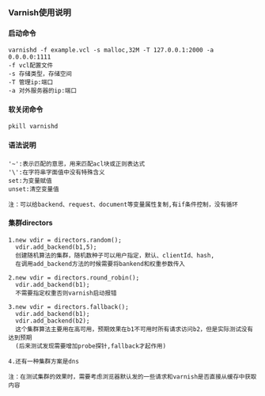 ### Varnish使用说明
#### 启动命令
    varnishd -f example.vcl -s malloc,32M -T 127.0.0.1:2000 -a 0.0.0.0:1111
    -f vcl配置文件
    -s 存储类型，存储空间
    -T 管理ip:端口
    -a 对外服务器的ip:端口
#### 软关闭命令
    pkill varnishd
#### 语法说明
    '~':表示匹配的意思，用来匹配acl块或正则表达式
    '\':在字符串字面值中没有特殊含义
    set:为变量赋值
    unset:清空变量值
    
    注：可以给backend、request、document等变量属性复制,有if条件控制，没有循环
#### 集群directors
    1.new vdir = directors.random();
      vdir.add_backend(b1,5);
      创建随机算法的集群，随机数种子可以用户指定，默认、clientId、hash,
      在调用add_backend方法的时候需要将bankend和权重参数传入
    
    2.new vdir = directors.round_robin();
      vdir.add_backend(b1);
      不需要指定权重否则varnish启动报错
    
    3.new vdir = directors.fallback();
      vdir.add_backend(b1);
      vdir.add_backend(b2);
      这个集群算法主要用在高可用，预期效果在b1不可用时所有请求访问b2，但是实际测试没有达到预期
      (后来测试发现需要增加probe探针,fallback才起作用)
    
    4.还有一种集群方案是dns
    
    注：在测试集群的效果时，需要考虑浏览器默认发的一些请求和varnish是否直接从缓存中获取内容
    
